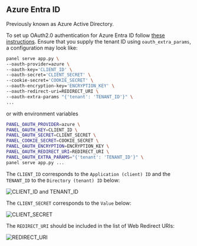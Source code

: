 ## **Azure Entra ID**

Previously known as Azure Active Directory.

To set up OAuth2.0 authentication for Azure Entra ID follow [these instructions](https://docs.microsoft.com/en-us/azure/api-management/api-management-howto-protect-backend-with-aad). Ensure that you supply the tenant ID using `oauth_extra_params`, a configuration may look like:

```bash
panel serve app.py \
--oauth-provider=azure \
--oauth-key='CLIENT_ID' \
--oauth-secret='CLIENT_SECRET' \
--cookie-secret='COOKIE_SECRET' \
--oauth-encryption-key='ENCRYPTION_KEY' \
--oauth-redirect-uri=REDIRECT_URI \
--oauth-extra-params "{'tenant': 'TENANT_ID'}" \
...
```

or with environment variables

```bash
PANEL_OAUTH_PROVIDER=azure \
PANEL_OAUTH_KEY=CLIENT_ID \
PANEL_OAUTH_SECRET=CLIENT_SECRET \
PANEL_COOKIE_SECRET=COOKIE_SECRET \
PANEL_OAUTH_ENCRYPTION=ENCRYPTION_KEY \
PANEL_OAUTH_REDIRECT_URI=REDIRECT_URI \
PANEL_OAUTH_EXTRA_PARAMS="{'tenant': 'TENANT_ID'}" \
panel serve app.py ...
```

The `CLIENT_ID` corresponds to the `Application (client) ID` and the `TENANT_ID` to the `Directory (tenant) ID` below:

![CLIENT_ID and TENANT_ID](../../_static/images/azure_oauth_app_registration.png)

The `CLIENT_SECRET` corresponds to the `Value` below:

![CLIENT_SECRET](../../_static/images/azure_oauth_client_secret.png)

The `REDIRECT_URI` should be included in the list of Web Redirect URIs:

![REDIRECT_URI](../../_static/images/azure_oauth_uris.png)
